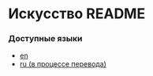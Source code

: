 # Искусство README

### Доступные языки

- [en](en/README.md)
- [ru (в процессе перевода)](ru/README.md)
